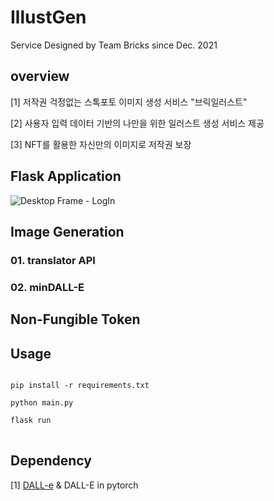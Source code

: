 # IllustGen
Service Designed by Team Bricks since Dec. 2021

## overview
[1] 저작권 걱정없는 스톡포토 이미지 생성 서비스 "브릭일러스트"

[2] 사용자 입력 데이터 기반의 나만을 위한 일러스트 생성 서비스 제공

[3] NFT를 활용한 자신만의 이미지로 저작권 보장

## Flask Application
![Desktop Frame - LogIn](https://user-images.githubusercontent.com/40736396/152788024-f3a9c038-5c22-430c-ae0b-9e3a3bfd3af0.png)

## Image Generation

### 01. translator API

### 02. minDALL-E

## Non-Fungible Token
## Usage
<pre>
<code>
pip install -r requirements.txt

python main.py

flask run
</code>
</pre>

## Dependency
[1] [DALL-e](https://openai.com/blog/dall-e/) & DALL-E in pytorch 
